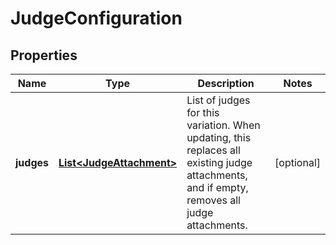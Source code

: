 

# JudgeConfiguration


## Properties

| Name | Type | Description | Notes |
|------------ | ------------- | ------------- | -------------|
|**judges** | [**List&lt;JudgeAttachment&gt;**](JudgeAttachment.md) | List of judges for this variation. When updating, this replaces all existing judge attachments, and if empty, removes all judge attachments.  |  [optional] |



